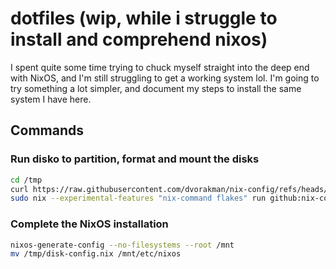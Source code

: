 # dotfiles (wip, while i struggle to install and comprehend nixos)

I spent quite some time trying to chuck myself straight into the deep end with NixOS, and I'm still struggling to get a working system lol. I'm going to try something a lot simpler, and document my steps to install the same system I have here.

## Commands

### Run disko to partition, format and mount the disks

```sh
cd /tmp
curl https://raw.githubusercontent.com/dvorakman/nix-config/refs/heads/main/disk-config.nix -o /tmp/disk-config.nix
sudo nix --experimental-features "nix-command flakes" run github:nix-community/disko/latest -- --mode disko /tmp/disk-config.nix
```

### Complete the NixOS installation

```sh
nixos-generate-config --no-filesystems --root /mnt
mv /tmp/disk-config.nix /mnt/etc/nixos
```
